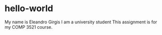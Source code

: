 # hello-world

My name is Eleandro Girgis
I am a university student
This assignment is for my COMP 3521 course.
